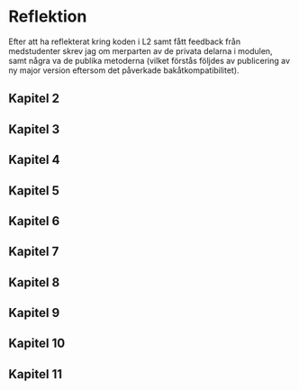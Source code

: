 # Reflektion  

Efter att ha reflekterat kring koden i L2 samt fått feedback från medstudenter skrev jag om merparten av de privata delarna i modulen, samt några va de publika metoderna  (vilket förstås följdes av publicering av ny major version eftersom det påverkade bakåtkompatibilitet).

## Kapitel 2

## Kapitel 3

## Kapitel 4

## Kapitel 5

## Kapitel 6

## Kapitel 7

## Kapitel 8

## Kapitel 9

## Kapitel 10

## Kapitel 11
